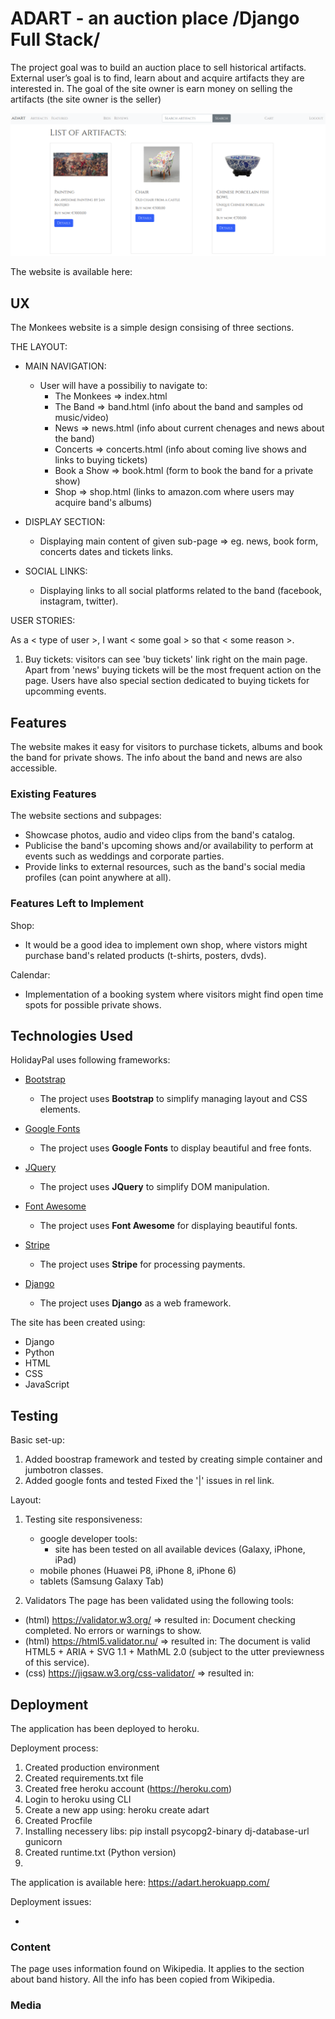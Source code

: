 # ADART - an auction place /Django Full Stack/

The project goal was to build an auction place to sell historical artifacts. External user’s goal is to find, learn about and acquire artifacts they are interested in. The goal of the site owner is earn money on selling the artifacts (the site owner is the seller)

![alt text](https://github.com/marcinstepienpython/milestone_final/blob/master/static_cdn/static_root/img/adart.png)

The website is available here: 

## UX

The Monkees website is a simple design consising of three sections.

THE LAYOUT:

- MAIN NAVIGATION:

  - User will have a possibiliy to navigate to:
    - The Monkees => index.html
    - The Band => band.html (info about the band and samples od music/video)
    - News => news.html (info about current chenages and news about the band)
    - Concerts => concerts.html (info about coming live shows and links to buying tickets)
    - Book a Show => book.html (form to book the band for a private show)
    - Shop => shop.html (links to amazon.com where users may acquire band's albums)

- DISPLAY SECTION:

  - Displaying main content of given sub-page => eg. news, book form, concerts dates and tickets links.

- SOCIAL LINKS:

  - Displaying links to all social platforms related to the band (facebook, instagram, twitter).

USER STORIES:

As a < type of user >, I want < some goal > so that < some reason >.

1. Buy tickets: visitors can see 'buy tickets' link right on the main page. Apart from 'news' buying tickets will be the most frequent action on the page. Users have also special section dedicated to buying tickets for upcomming events.



## Features

The website makes it easy for visitors to purchase tickets, albums and book the band for private shows. The info about the band and news are also accessible.

### Existing Features

The website sections and subpages:

- Showcase photos, audio and video clips from the band's catalog.
- Publicise the band's upcoming shows and/or availability to perform at events such as weddings and corporate parties.
- Provide links to external resources, such as the band's social media profiles (can point anywhere at all).

### Features Left to Implement

Shop:

- It would be a good idea to implement own shop, where vistors might purchase band's related products (t-shirts, posters, dvds).

Calendar:

- Implementation of a booking system where visitors might find open time spots for possible private shows.

## Technologies Used

HolidayPal uses following frameworks:

- [Bootstrap](https://getbootstrap.com/)

  - The project uses **Bootstrap** to simplify managing layout and CSS elements.

- [Google Fonts](https://fonts.google.com/)

  - The project uses **Google Fonts** to display beautiful and free fonts.

- [JQuery](https://jquery.com)

  - The project uses **JQuery** to simplify DOM manipulation.

- [Font Awesome](https://fontawesome.com)
  - The project uses **Font Awesome** for displaying beautiful fonts.

- [Stripe](https://stripe.com)
  - The project uses **Stripe** for processing payments.

- [Django](https://https://www.djangoproject.com/)
  - The project uses **Django** as a web framework.

The site has been created using:

- Django
- Python
- HTML
- CSS
- JavaScript

## Testing

Basic set-up:

1. Added boostrap framework and tested by creating simple container and jumbotron classes.
2. Added google fonts and tested Fixed the '|' issues in rel link.

Layout:

1. Testing site responsiveness:

   - google developer tools:
     - site has been tested on all available devices (Galaxy, iPhone, iPad)
   - mobile phones (Huawei P8, iPhone 8, iPhone 6)
   - tablets (Samsung Galaxy Tab)

2. Validators
   The page has been validated using the following tools:

- (html) https://validator.w3.org/ => resulted in: Document checking completed. No errors or warnings to show.
- (html) https://html5.validator.nu/ => resulted in: The document is valid HTML5 + ARIA + SVG 1.1 + MathML 2.0 (subject to the utter previewness of this service).
- (css) https://jigsaw.w3.org/css-validator/ => resulted in: 

## Deployment

The application has been deployed to heroku.

Deployment process:
1. Created production environment
2. Created requirements.txt file
3. Created free heroku account (https://heroku.com)
4. Login to heroku using CLI
5. Create a new app using: heroku create adart
6. Created Procfile
7. Installing necessery libs: pip install psycopg2-binary dj-database-url gunicorn
8. Created runtime.txt (Python version)
9. 



The application is available here: https://adart.herokuapp.com/

Deployment issues:

- 

### Content

The page uses information found on Wikipedia. It applies to the section about band history. All the info has been copied from Wikipedia.

### Media


